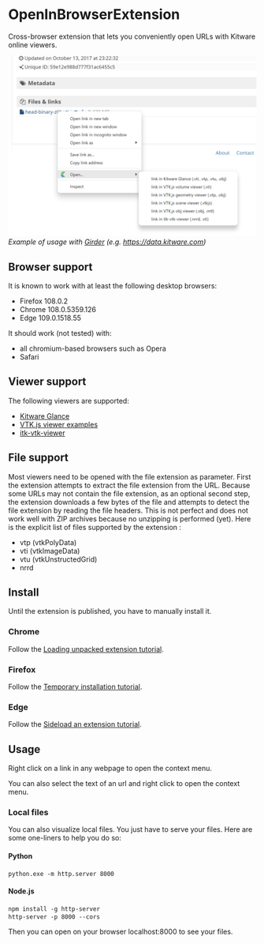 # OpenInBrowserExtension

Cross-browser extension that lets you conveniently open URLs with Kitware online viewers.

![Screenshot](images/Screenshot.png)
*Example of usage with [Girder](https://girder.readthedocs.io/en/latest/) (e.g. https://data.kitware.com)*


## Browser support

It is known to work with at least the following desktop browsers:
 - Firefox 108.0.2
 - Chrome 108.0.5359.126
 - Edge 109.0.1518.55

It should work (not tested) with:
 - all chromium-based browsers such as Opera
 - Safari

## Viewer support

The following viewers are supported:
 - [Kitware Glance](https://kitware.github.io/glance/)
 - [VTK.js viewer examples](https://kitware.github.io/vtk-js/examples/)
 - [itk-vtk-viewer](https://kitware.github.io/itk-vtk-viewer/docs/)

## File support

Most viewers need to be opened with the file extension as parameter.
First the extension attempts to extract the file extension from the URL.
Because some URLs may not contain the file extension, as an optional second step, the extension downloads a few bytes of the file and attempts to detect the file extension by reading the file headers.
This is not perfect and does not work well with ZIP archives because no unzipping is performed (yet).
Here is the explicit list of files supported by the extension :
 - vtp (vtkPolyData)
 - vti (vtkImageData)
 - vtu (vtkUnstructedGrid)
 - nrrd

## Install

Until the extension is published, you have to manually install it.

### Chrome
Follow the [Loading unpacked extension tutorial](https://developer.chrome.com/docs/extensions/mv3/getstarted/development-basics/#load-unpacked).

### Firefox

Follow the [Temporary installation tutorial](https://extensionworkshop.com/documentation/develop/temporary-installation-in-firefox/).

### Edge

Follow the [Sideload an extension tutorial](https://learn.microsoft.com/en-us/microsoft-edge/extensions-chromium/getting-started/extension-sideloading).

## Usage

Right click on a link in any webpage to open the context menu.

You can also select the text of an url and right click to open the context menu.

### Local files

You can also visualize local files. You just have to serve your files. Here are some one-liners to help you do so:

#### Python

```
python.exe -m http.server 8000
```

#### Node.js

```
npm install -g http-server
http-server -p 8000 --cors
```

Then you can open on your browser localhost:8000 to see your files.
